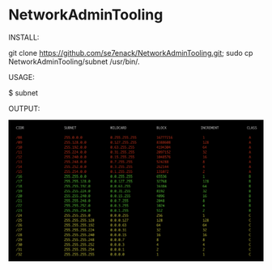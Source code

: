 # NetworkAdminTooling


INSTALL:

git clone https://github.com/se7enack/NetworkAdminTooling.git; sudo cp NetworkAdminTooling/subnet /usr/bin/.




USAGE:

$ subnet





OUTPUT:

![Alt text](https://github.com/se7enack/NetworkAdminTooling/blob/main/ScreenShot.png?raw=true?raw=true "NetworkAdminTooling")

